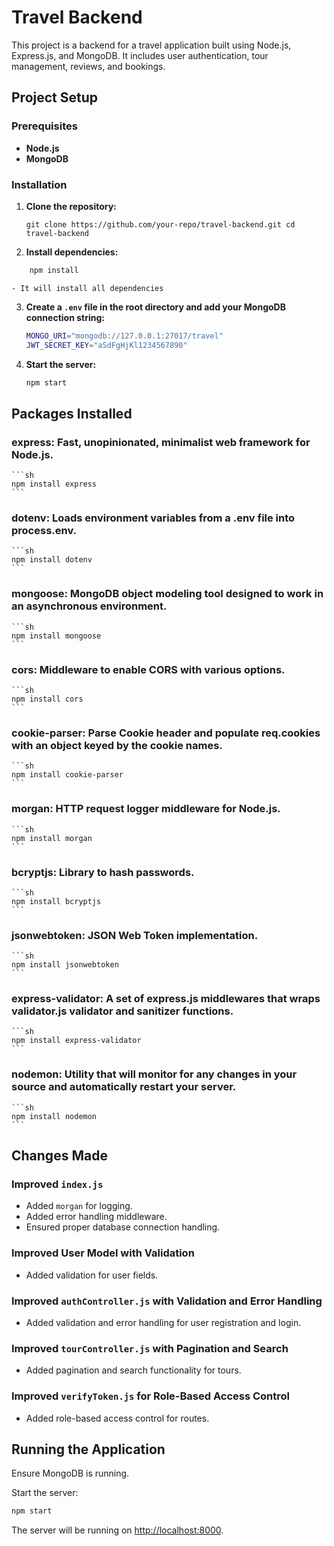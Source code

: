 # Travel Backend

This project is a backend for a travel application built using Node.js, Express.js, and MongoDB. It includes user authentication, tour management, reviews, and bookings.

## Project Setup

### Prerequisites

- **Node.js**
- **MongoDB**

### Installation

1. **Clone the repository:**

    `git clone https://github.com/your-repo/travel-backend.git
    cd travel-backend`

2. **Install dependencies:**
```sh
    npm install
```
    - It will install all dependencies

3. **Create a `.env` file in the root directory and add your MongoDB connection string:**

    ```sh
    MONGO_URI="mongodb://127.0.0.1:27017/travel"
    JWT_SECRET_KEY="aSdFgHjKl1234567890"
    ```

4. **Start the server:**

    ```sh
    npm start
    ```

## Packages Installed

### **express:** Fast, unopinionated, minimalist web framework for Node.js.

    ```sh
    npm install express
    ```

### **dotenv:** Loads environment variables from a .env file into process.env.

    ```sh
    npm install dotenv
    ```

### **mongoose:** MongoDB object modeling tool designed to work in an asynchronous environment.

    ```sh
    npm install mongoose
    ```

### **cors:** Middleware to enable CORS with various options.

    ```sh
    npm install cors
    ```

### **cookie-parser:** Parse Cookie header and populate req.cookies with an object keyed by the cookie names.

    ```sh
    npm install cookie-parser
    ```

### **morgan:** HTTP request logger middleware for Node.js.

    ```sh
    npm install morgan
    ```

### **bcryptjs:** Library to hash passwords.

    ```sh
    npm install bcryptjs
    ```

### **jsonwebtoken:** JSON Web Token implementation.

    ```sh
    npm install jsonwebtoken
    ```

### **express-validator:** A set of express.js middlewares that wraps validator.js validator and sanitizer functions.

    ```sh
    npm install express-validator
    ```

### **nodemon:** Utility that will monitor for any changes in your source and automatically restart your server.

    ```sh
    npm install nodemon
    ```

## **Changes Made**

### **Improved `index.js`**

- Added `morgan` for logging.
- Added error handling middleware.
- Ensured proper database connection handling.

### **Improved User Model with Validation**

- Added validation for user fields.

### **Improved `authController.js` with Validation and Error Handling**

- Added validation and error handling for user registration and login.

### **Improved `tourController.js` with Pagination and Search**

- Added pagination and search functionality for tours.

### **Improved `verifyToken.js` for Role-Based Access Control**

- Added role-based access control for routes.

## Running the Application

Ensure MongoDB is running.

Start the server:

```sh
npm start
```

The server will be running on [http://localhost:8000](http://localhost:8000).


